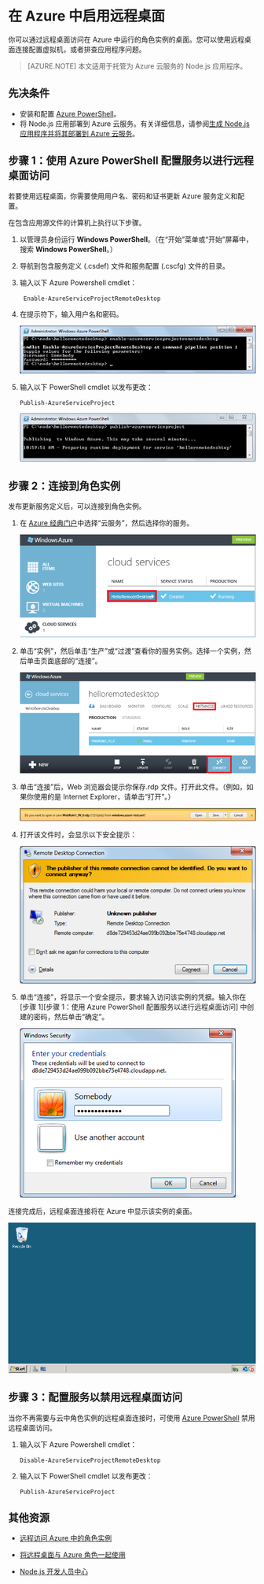 <properties 
	pageTitle="对云服务启用远程桌面 (Node.js)" 
	description="了解如何对托管 Azure Node.js 应用程序的虚拟机进行远程桌面访问。" 
	services="cloud-services" 
	documentationCenter="nodejs" 
	authors="rmcmurray" 
	manager="wpickett" 
	editor=""/>

<tags 
	ms.service="cloud-services" 
	ms.date="02/04/2016" 
	wacn.date="03/18/2016"/>

# 在 Azure 中启用远程桌面

你可以通过远程桌面访问在 Azure 中运行的角色实例的桌面。您可以使用远程桌面连接配置虚拟机，或者排查应用程序问题。

> [AZURE.NOTE] 本文适用于托管为 Azure 云服务的 Node.js 应用程序。


## 先决条件

- 安装和配置 [Azure PowerShell](/documentation/articles/powershell-install-configure)。
- 将 Node.js 应用部署到 Azure 云服务。有关详细信息，请参阅[生成 Node.js 应用程序并将其部署到 Azure 云服务](/documentation/articles/cloud-services-nodejs-develop-deploy-app)。


## 步骤 1：使用 Azure PowerShell 配置服务以进行远程桌面访问

若要使用远程桌面，你需要使用用户名、密码和证书更新 Azure 服务定义和配置。

在包含应用源文件的计算机上执行以下步骤。

1. 以管理员身份运行 **Windows PowerShell**。（在“开始”菜单或“开始”屏幕中，搜索 **Windows PowerShell**。）

2.  导航到包含服务定义 (.csdef) 文件和服务配置 (.cscfg) 文件的目录。

3. 输入以下 Azure Powershell cmdlet：

		Enable-AzureServiceProjectRemoteDesktop

4. 在提示符下，输入用户名和密码。

	![enable-azureserviceprojectremotedesktop][enable-rdp]

3.  输入以下 PowerShell cmdlet 以发布更改：

    	Publish-AzureServiceProject

	![publish-azureserviceproject][publish-project]

## 步骤 2：连接到角色实例

发布更新服务定义后，可以连接到角色实例。

1.  在 [Azure 经典门户]中选择“云服务”，然后选择你的服务。

	![Azure 经典门户][cloud-services]

2.  单击“实例”，然后单击“生产”或“过渡”查看你的服务实例。选择一个实例，然后单击页面底部的“连接”。

    ![实例页][3]

2.  单击“连接”后，Web 浏览器会提示你保存.rdp 文件。打开此文件。（例如，如果你使用的是 Internet Explorer，请单击“打开”。）

    ![提示打开或保存 .rdp 文件][4]

3.  打开该文件时，会显示以下安全提示：

    ![Windows 安全性提示][5]

4.  单击“连接”，将显示一个安全提示，要求输入访问该实例的凭据。输入你在 [步骤 1][步骤 1：使用 Azure PowerShell 配置服务以进行远程桌面访问] 中创建的密码，然后单击“确定”。

    ![用户名/密码提示][6]

连接完成后，远程桌面连接将在 Azure 中显示该实例的桌面。

![远程桌面会话][7]

## 步骤 3：配置服务以禁用远程桌面访问 

当你不再需要与云中角色实例的远程桌面连接时，可使用 [Azure PowerShell] 禁用远程桌面访问。

1.  输入以下 Azure Powershell cmdlet：

    	Disable-AzureServiceProjectRemoteDesktop

2.  输入以下 PowerShell cmdlet 以发布更改：

    	Publish-AzureServiceProject

## 其他资源

- [远程访问 Azure 中的角色实例] 
- [将远程桌面与 Azure 角色一起使用]
- [Node.js 开发人员中心](/develop/nodejs)

  [Azure PowerShell]: http://go.microsoft.com/?linkid=9790229&clcid=0x409

[Azure 经典门户]: http://manage.windowsazure.cn
[publish-project]: ./media/cloud-services-nodejs-enable-remote-desktop/publish-rdp.png
[enable-rdp]: ./media/cloud-services-nodejs-enable-remote-desktop/enable-rdp.png
[cloud-services]: ./media/cloud-services-nodejs-enable-remote-desktop/cloud-services-remote.png
[3]: ./media/cloud-services-nodejs-enable-remote-desktop/cloud-service-instance.png
[4]: ./media/cloud-services-nodejs-enable-remote-desktop/rdp-open.png
[5]: ./media/cloud-services-nodejs-enable-remote-desktop/remote-desktop-12.png
[6]: ./media/cloud-services-nodejs-enable-remote-desktop/remote-desktop-13.png
[7]: ./media/cloud-services-nodejs-enable-remote-desktop/remote-desktop-14.png
  
[远程访问 Azure 中的角色实例]: http://msdn.microsoft.com/zh-cn/library/windowsazure/hh124107.aspx
[将远程桌面与 Azure 角色一起使用]: http://msdn.microsoft.com/zh-cn/library/windowsazure/gg443832.aspx

<!---HONumber=Mooncake_0307_2016-->
